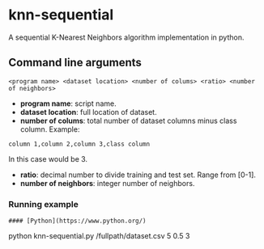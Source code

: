 # knn-sequential
A sequential K-Nearest Neighbors algorithm implementation in python.

## Command line arguments
```
<program name> <dataset location> <number of colums> <ratio> <number of neighbors>
```
- **program name**: script name.
- **dataset location**: full location of dataset.
- **number of colums**: total number of dataset columns minus class column. Example:
```
column 1,column 2,column 3,class column
```
In this case would be 3.
- **ratio**: decimal number to divide training and test set. Range from [0-1].
- **number of neighbors**: integer number of neighbors.

### Running example
```
#### [Python](https://www.python.org/)
```
python knn-sequential.py /fullpath/dataset.csv 5 0.5 3 
```
